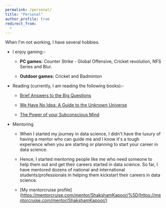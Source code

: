 ```yaml
---
permalink: /personal/
title: "Personal"
author_profile: true
redirect_from: 
  - 
---
```


When I'm not working, I have several hobbies.

- I enjoy gaming:-
  
  - **PC games:** Counter Strike - Global Offensive, Cricket revolution, NFS Series and Blur.
  
  - **Outdoor games:** Cricket and Badminton

- Reading (currently, I am reading the following books):-
  
  - [Brief Answers to the Big Questions](https://www.amazon.in/dp/B07D2ZKPL2/ref=dp-kindle-redirect?_encoding=UTF8&btkr=1)
  
  - [We Have No Idea: A Guide to the Unknown Universe](https://www.amazon.in/We-Have-No-Idea-Universe/dp/0735211515)
  
  - [The Power of your Subconscious Mind](https://www.flipkart.com/power-your-subconscious-mind/p/itmfc599jmcfhhwm?pid=9788192910963&lid=LSTBOK9788192910963KRTISC&marketplace=FLIPKART&cmpid=content_book_8965229628_gmc_pla&tgi=sem,1,G,11214002,u,,,395332127672,,,,c,,,,,,,&ef_id=Cj0KCQiAxfzvBRCZARIsAGA7YMwVxF21TUZNvFdWhvNisnSnS9RMadxBFAVRmzulEwDJizH1DEkaw1IaAq00EALw_wcB:G:s&s_kwcid=AL!739!3!395332127672!!!u!295092701166!&gclid=Cj0KCQiAxfzvBRCZARIsAGA7YMwVxF21TUZNvFdWhvNisnSnS9RMadxBFAVRmzulEwDJizH1DEkaw1IaAq00EALw_wcB)

- Mentoring
  
  - When I started my journey in data science, I didn't have the luxury of having a mentor who can guide me and I know it's a tough experience when you are starting or planning to start your career in data science.
  
  - Hence, I started mentoring people like me who need someone to help them out and get their careers started in data science. So far, I have mentored dozens of national and international students/professionals in helping them kickstart their careers in data science.
  
  - [My mentorcruise profile](https://mentorcruise.com/mentor/ShakshamKapoor/%5D(https://mentorcruise.com/mentor/ShakshamKapoor/)
